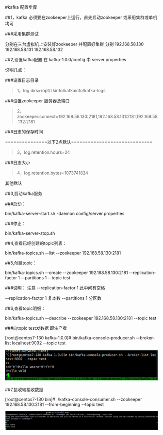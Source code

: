 #kafka 配置步骤

##1，kafka 必须要在zookeeper上运行，首先启动zookeeper  或采用集群或单机均可

###采用集群测试

  分别在三台虚拟机上安装好zookeeper 并配置好集群  分别 192.168.58.130 192.168.58.131 192.168.58.132 

##2,设置kafka配置 在  kafka-1.0.0/config 中 server.properties

   说明几点：

###设置日志目录

>  1，log.dirs=/opt/zkinfo/kafkainfo/kafka-logs  

###设置zookeeper 服务器及端口

>   2，zookeeper.connect=192.168.58.130:2181,192.168.58.131:2181,192.168.58.132:2181 

###日志的保存时间

   ===============以下2点默认=============================

> 3，log.retention.hours=24

###日志大小

>   4，log.retention.bytes=1073741824

其他默认

##3,启动kafka服务

###启动：

   bin/kafka-server-start.sh -daemon config/server.properties

###停止：

   bin/kafka-server-stop.sh

##4,查看已经创建的topic列表：

  bin/kafka-topics.sh --list --zookeeper 192.168.58.130:2181

##5,创建topic：

  bin/kafka-topics.sh --create --zookeeper 192.168.58.130:2181 --replication-factor 1 --partitions 1 --topic test

###说明： 注意 --replication-factor 1  此中间有空格

  --replication-factor 1  复本数
  --partitions 1  分区数

##6,查看topic明细：

  bin/kafka-topics.sh --describe --zookeeper 192.168.58.130:2181 --topic test

###向topic test发数据 即生产者

 [root@centos7-130 kafka-1.0.0]# bin/kafka-console-producer.sh --broker-list localhost:9092 --topic test

![生产者](producer.png)

##7,接收端接收数据

 [root@centos7-130 bin]# ./kafka-console-consumer.sh --zookeeper 192.168.58.130:2181 --from-beginning --topic test

![接收数据-消费者](consumer.png)